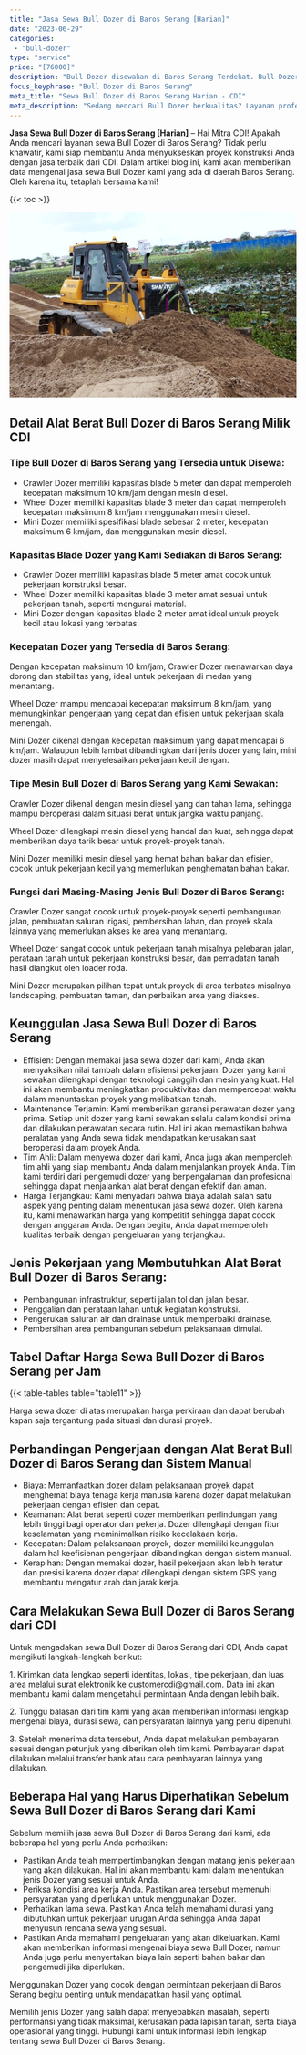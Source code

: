 ```yaml
---
title: "Jasa Sewa Bull Dozer di Baros Serang [Harian]"
date: "2023-06-29"
categories:
 - "bull-dozer"
type: "service"
price: "[76000]"
description: "Bull Dozer disewakan di Baros Serang Terdekat. Bull Dozer unggulan untuk kebutuhan proyek konstruksi dengan performa superior. Dapatkan informasi lengkap dengan menghubungi kami."
focus_keyphrase: "Bull Dozer di Baros Serang"
meta_title: "Sewa Bull Dozer di Baros Serang Harian - CDI"
meta_description: "Sedang mencari Bull Dozer berkualitas? Layanan profesional kami siap melayani dengan harga kompetitif. Klik untuk info lebih lanjut."
---
```


**Jasa Sewa Bull Dozer di Baros Serang [Harian]** – Hai Mitra CDI! Apakah Anda mencari layanan sewa Bull Dozer di Baros Serang? Tidak perlu khawatir, kami siap membantu Anda menyukseskan proyek konstruksi Anda dengan jasa terbaik dari CDI. Dalam artikel blog ini, kami akan memberikan data mengenai jasa sewa Bull Dozer kami yang ada di daerah Baros Serang. Oleh karena itu, tetaplah bersama kami!

{{< toc >}}

![Jasa Sewa Bull Dozer di Baros Serang [Harian]](/images/bull-dozer/bull-dozer-07.jpg)

## Detail Alat Berat Bull Dozer di Baros Serang Milik CDI

### Tipe Bull Dozer di Baros Serang yang Tersedia untuk Disewa:

*   Crawler Dozer memiliki kapasitas blade 5 meter dan dapat memperoleh kecepatan maksimum 10 km/jam dengan mesin diesel.
*   Wheel Dozer memiliki kapasitas blade 3 meter dan dapat memperoleh kecepatan maksimum 8 km/jam menggunakan mesin diesel.
*   Mini Dozer memiliki spesifikasi blade sebesar 2 meter, kecepatan maksimum 6 km/jam, dan menggunakan mesin diesel.

### Kapasitas Blade Dozer yang Kami Sediakan di Baros Serang:

*   Crawler Dozer memiliki kapasitas blade 5 meter amat cocok untuk pekerjaan konstruksi besar.
*   Wheel Dozer memiliki kapasitas blade 3 meter amat sesuai untuk pekerjaan tanah, seperti mengurai material.
*   Mini Dozer dengan kapasitas blade 2 meter amat ideal untuk proyek kecil atau lokasi yang terbatas.

### Kecepatan Dozer yang Tersedia di Baros Serang:

Dengan kecepatan maksimum 10 km/jam, Crawler Dozer menawarkan daya dorong dan stabilitas yang, ideal untuk pekerjaan di medan yang menantang.

Wheel Dozer mampu mencapai kecepatan maksimum 8 km/jam, yang memungkinkan pengerjaan yang cepat dan efisien untuk pekerjaan skala menengah.

Mini Dozer dikenal dengan kecepatan maksimum yang dapat mencapai 6 km/jam. Walaupun lebih lambat dibandingkan dari jenis dozer yang lain, mini dozer masih dapat menyelesaikan pekerjaan kecil dengan.

### Tipe Mesin Bull Dozer di Baros Serang yang Kami Sewakan:

Crawler Dozer dikenal dengan mesin diesel yang dan tahan lama, sehingga mampu beroperasi dalam situasi berat untuk jangka waktu panjang.

Wheel Dozer dilengkapi mesin diesel yang handal dan kuat, sehingga dapat memberikan daya tarik besar untuk proyek-proyek tanah.

Mini Dozer memiliki mesin diesel yang hemat bahan bakar dan efisien, cocok untuk pekerjaan kecil yang memerlukan penghematan bahan bakar.

### Fungsi dari Masing-Masing Jenis Bull Dozer di Baros Serang:

Crawler Dozer sangat cocok untuk proyek-proyek seperti pembangunan jalan, pembuatan saluran irigasi, pembersihan lahan, dan proyek skala lainnya yang memerlukan akses ke area yang menantang.

Wheel Dozer sangat cocok untuk pekerjaan tanah misalnya pelebaran jalan, perataan tanah untuk pekerjaan konstruksi besar, dan pemadatan tanah hasil diangkut oleh loader roda.

Mini Dozer merupakan pilihan tepat untuk proyek di area terbatas misalnya landscaping, pembuatan taman, dan perbaikan area yang diakses.

## Keunggulan Jasa Sewa Bull Dozer di Baros Serang

*   Effisien: Dengan memakai jasa sewa dozer dari kami, Anda akan menyaksikan nilai tambah dalam efisiensi pekerjaan. Dozer yang kami sewakan dilengkapi dengan teknologi canggih dan mesin yang kuat. Hal ini akan membantu meningkatkan produktivitas dan mempercepat waktu dalam menuntaskan proyek yang melibatkan tanah.
*   Maintenance Terjamin: Kami memberikan garansi perawatan dozer yang prima. Setiap unit dozer yang kami sewakan selalu dalam kondisi prima dan dilakukan perawatan secara rutin. Hal ini akan memastikan bahwa peralatan yang Anda sewa tidak mendapatkan kerusakan saat beroperasi dalam proyek Anda.
*   Tim Ahli: Dalam menyewa dozer dari kami, Anda juga akan memperoleh tim ahli yang siap membantu Anda dalam menjalankan proyek Anda. Tim kami terdiri dari pengemudi dozer yang berpengalaman dan profesional sehingga dapat menjalankan alat berat dengan efektif dan aman.
*   Harga Terjangkau: Kami menyadari bahwa biaya adalah salah satu aspek yang penting dalam menentukan jasa sewa dozer. Oleh karena itu, kami menawarkan harga yang kompetitif sehingga dapat cocok dengan anggaran Anda. Dengan begitu, Anda dapat memperoleh kualitas terbaik dengan pengeluaran yang terjangkau.

## Jenis Pekerjaan yang Membutuhkan Alat Berat Bull Dozer di Baros Serang:

*   Pembangunan infrastruktur, seperti jalan tol dan jalan besar.
*   Penggalian dan perataan lahan untuk kegiatan konstruksi.
*   Pengerukan saluran air dan drainase untuk memperbaiki drainase.
*   Pembersihan area pembangunan sebelum pelaksanaan dimulai.

## Tabel Daftar Harga Sewa Bull Dozer di Baros Serang per Jam

{{< table-tables table="table11" >}}

Harga sewa dozer di atas merupakan harga perkiraan dan dapat berubah kapan saja tergantung pada situasi dan durasi proyek.

## Perbandingan Pengerjaan dengan Alat Berat Bull Dozer di Baros Serang dan Sistem Manual

*   Biaya: Memanfaatkan dozer dalam pelaksanaan proyek dapat menghemat biaya tenaga kerja manusia karena dozer dapat melakukan pekerjaan dengan efisien dan cepat.
*   Keamanan: Alat berat seperti dozer memberikan perlindungan yang lebih tinggi bagi operator dan pekerja. Dozer dilengkapi dengan fitur keselamatan yang meminimalkan risiko kecelakaan kerja.
*   Kecepatan: Dalam pelaksanaan proyek, dozer memiliki keunggulan dalam hal keefisienan pengerjaan dibandingkan dengan sistem manual.
*   Kerapihan: Dengan memakai dozer, hasil pekerjaan akan lebih teratur dan presisi karena dozer dapat dilengkapi dengan sistem GPS yang membantu mengatur arah dan jarak kerja.

## Cara Melakukan Sewa Bull Dozer di Baros Serang dari CDI

Untuk mengadakan sewa Bull Dozer di Baros Serang dari CDI, Anda dapat mengikuti langkah-langkah berikut:

1\.  Kirimkan data lengkap seperti identitas, lokasi, tipe pekerjaan, dan luas area melalui surat elektronik ke customercdi@gmail.com. Data ini akan membantu kami dalam mengetahui permintaan Anda dengan lebih baik.

2\.  Tunggu balasan dari tim kami yang akan memberikan informasi lengkap mengenai biaya, durasi sewa, dan persyaratan lainnya yang perlu dipenuhi.

3\.  Setelah menerima data tersebut, Anda dapat melakukan pembayaran sesuai dengan petunjuk yang diberikan oleh tim kami. Pembayaran dapat dilakukan melalui transfer bank atau cara pembayaran lainnya yang dilakukan.

## Beberapa Hal yang Harus Diperhatikan Sebelum Sewa Bull Dozer di Baros Serang dari Kami

Sebelum memilih jasa sewa Bull Dozer di Baros Serang dari kami, ada beberapa hal yang perlu Anda perhatikan:

*   Pastikan Anda telah mempertimbangkan dengan matang jenis pekerjaan yang akan dilakukan. Hal ini akan membantu kami dalam menentukan jenis Dozer yang sesuai untuk Anda.
*   Periksa kondisi area kerja Anda. Pastikan area tersebut memenuhi persyaratan yang diperlukan untuk menggunakan Dozer.
*   Perhatikan lama sewa. Pastikan Anda telah memahami durasi yang dibutuhkan untuk pekerjaan urugan Anda sehingga Anda dapat menyusun rencana sewa yang sesuai.
*   Pastikan Anda memahami pengeluaran yang akan dikeluarkan. Kami akan memberikan informasi mengenai biaya sewa Bull Dozer, namun Anda juga perlu menyertakan biaya lain seperti bahan bakar dan pengemudi jika diperlukan.

Menggunakan Dozer yang cocok dengan permintaan pekerjaan di Baros Serang begitu penting untuk mendapatkan hasil yang optimal.

Memilih jenis Dozer yang salah dapat menyebabkan masalah, seperti performansi yang tidak maksimal, kerusakan pada lapisan tanah, serta biaya operasional yang tinggi. Hubungi kami untuk informasi lebih lengkap tentang sewa Bull Dozer di Baros Serang.